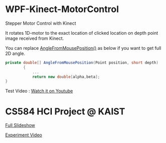 # WPF-Kinect-MotorControl

Stepper Motor Control with Kinect

It rotates 1D-motor to the exact location of clicked location on depth point image received from Kinect.

You can replace [AngleFromMousePosition()](https://github.com/auejin/WPF-Kinect-MotorControl/blob/82624efa6ecbd2de3f1ee0c087d9ecb513807842/MotorControl-WPF/MainWindow.xaml.cs#L209) as below if you want to get full 2D angle.

```C#
private double[] AngleFromMousePosition(Point position, short depth)
        {
            ...
            return new double[alpha,beta];
}
```

Test Video : [Watch it on Youtube](https://www.youtube.com/watch?v=52IMvLKpYQI)

# CS584 HCI Project @ KAIST

[Full Slideshow](https://docs.google.com/presentation/d/e/2PACX-1vTQjwZHR5yNopmhU3DrwJx8Mj1WJjMoVJQWYtGE6p0W4QhRWvgP8JC8IC5NJSxShIBv_UFA0Np1TkFa/pub?start=false&loop=false&delayms=60000)

[Experiment Video](https://www.youtube.com/watch?v=U3Ipgunlluw)

